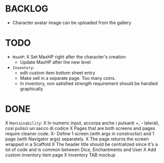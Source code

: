 # BACKLOG
- Character avatar image can be uploaded from the gallery

# TODO
- `MaxHP`:
  X Set MaxHP right after the character's creation
  - Update MaxHP after the new level
- `Inventory`:
  - edit custom item bottom sheet entry
  - Make sell in a separate page. Too many coins.
  - In inventory, non satisfied strength requirement should be handled graphically

# DONE
X `Mantainability`:
  X In numeric input, accorpa anche i pulsanti +, - laterali, così pulisci un sacco di codice
  X Pages that are both screens and pages require cleaner code.
    X- Define 1 screen (with args in constructor) and 1 page (with Navigator args) separately.
    X The page returns the screen wrapped in a Scaffold
    X The header title should be centralized since it's a lot of code and is common between Dice, Enchantments and User
X Add custom inventory item page
X Inventory TAB mockup
